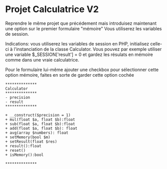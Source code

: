 #  Projet Calculatrice V2

Reprendre le même projet que précédement mais introduisez maintenant une option sur le premier formulaire "mémoire"
Vous utiliserez les variables de session.

Indications: vous utiliserez les variables de session en PHP, initialisez celle-ci à l'instanciation de la classe Calculator. Vous
pouvez par exemple utiliser une variable $_SESSION['result'] = 0 et gardez les résulats en mémoire comme dans une vraie 
calculatrice. 

Pour le formulaire lui-même ajouter une checkbox pour sélectionner cette option mémoire, faites en sorte de garder cette option 
cochée

```
**************
Calculator
**************
- precision
- result
**************

+ __construct($precision = 1)
+ mul(float $a, float $b):float
+ sub(float $a, float $b):float
+ add(float $a, float $b): float
+ avg(array $numbers): float
+ setMemory(bool $m)
+ setResult(float $res)
+ result():float
+ reset()
+ isMemory():bool

**************

```
